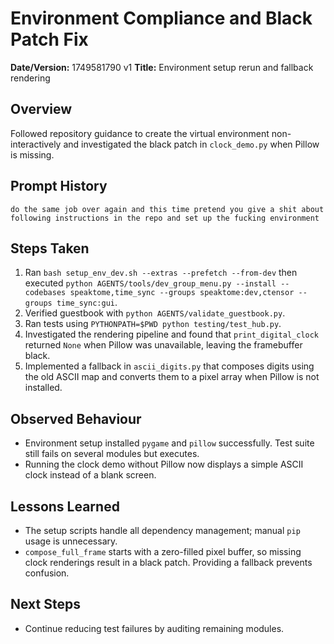 # Environment Compliance and Black Patch Fix

**Date/Version:** 1749581790 v1
**Title:** Environment setup rerun and fallback rendering

## Overview
Followed repository guidance to create the virtual environment non-interactively and investigated the black patch in `clock_demo.py` when Pillow is missing.

## Prompt History
```
do the same job over again and this time pretend you give a shit about following instructions in the repo and set up the fucking environment
```

## Steps Taken
1. Ran `bash setup_env_dev.sh --extras --prefetch --from-dev` then executed `python AGENTS/tools/dev_group_menu.py --install --codebases speaktome,time_sync --groups speaktome:dev,ctensor --groups time_sync:gui`.
2. Verified guestbook with `python AGENTS/validate_guestbook.py`.
3. Ran tests using `PYTHONPATH=$PWD python testing/test_hub.py`.
4. Investigated the rendering pipeline and found that `print_digital_clock` returned `None` when Pillow was unavailable, leaving the framebuffer black.
5. Implemented a fallback in `ascii_digits.py` that composes digits using the old ASCII map and converts them to a pixel array when Pillow is not installed.

## Observed Behaviour
- Environment setup installed `pygame` and `pillow` successfully. Test suite still fails on several modules but executes.
- Running the clock demo without Pillow now displays a simple ASCII clock instead of a blank screen.

## Lessons Learned
- The setup scripts handle all dependency management; manual `pip` usage is unnecessary.
- `compose_full_frame` starts with a zero-filled pixel buffer, so missing clock renderings result in a black patch. Providing a fallback prevents confusion.

## Next Steps
- Continue reducing test failures by auditing remaining modules.

